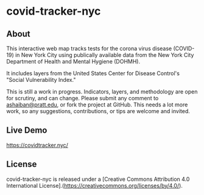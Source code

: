 # covid-tracker-nyc

## About
This interactive web map tracks tests for the corona virus disease (COVID-19) in New York City using publically available data from the New York City Department of Health and Mental Hygiene (DOHMH).

It includes layers from the United States Center for Disease Control's "Social Vulnerability Index."

This is still a work in progress. Indicators, layers, and methodology are open for scrutiny, and can change. Please submit any comment to ashaiban@pratt.edu, or fork the project at GitHub. This needs a lot more work, so any suggestions, contributions, or tips are welcome and invited.

## Live Demo
https://covidtracker.nyc/

## License
covid-tracker-nyc is released under a [Creative Commons Attribution 4.0 International License].(https://creativecommons.org/licenses/by/4.0/).
